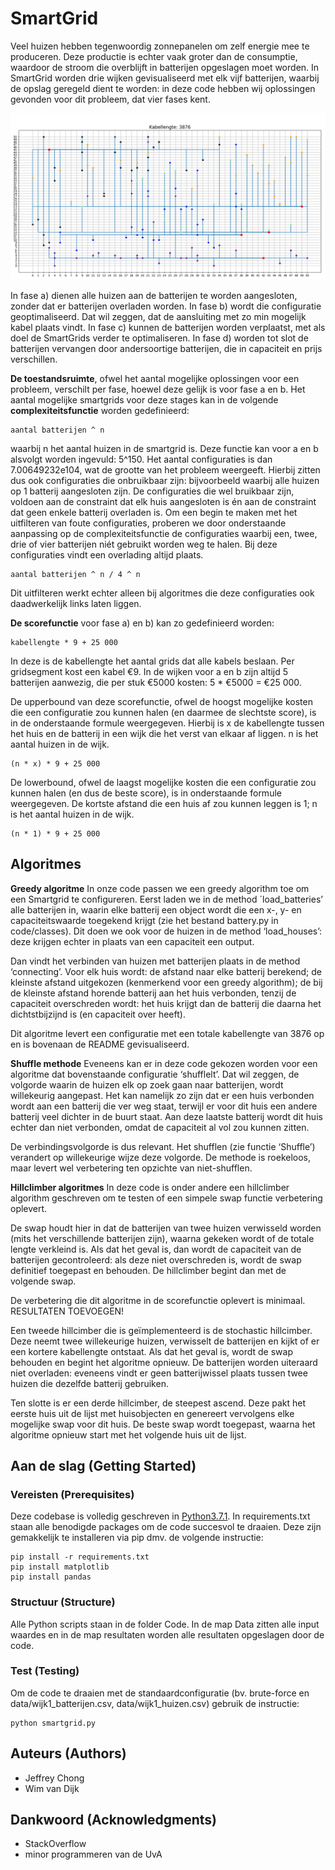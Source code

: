 # SmartGrid

Veel huizen hebben tegenwoordig zonnepanelen om zelf energie mee te produceren. Deze productie is echter vaak groter dan de consumptie, waardoor de stroom die overblijft in batterijen opgeslagen moet worden. In SmartGrid worden drie wijken gevisualiseerd met elk vijf batterijen, waarbij de opslag geregeld dient te worden: in deze code hebben wij oplossingen gevonden voor dit probleem, dat vier fases kent.

![Wijk 1 met kabellengte 3772](https://github.com/jeffrey1586/SmartGrid/blob/master/doc/visualization%20standard%20wijk1.png)  

In fase a) dienen alle huizen aan de batterijen te worden aangesloten, zonder dat er batterijen overladen worden. In fase b) wordt die configuratie geoptimaliseerd. Dat wil zeggen, dat de aansluiting met zo min mogelijk kabel plaats vindt. In fase c) kunnen de batterijen worden verplaatst, met als doel de SmartGrids verder te optimaliseren. In fase d) worden tot slot de batterijen vervangen door andersoortige batterijen, die in capaciteit en prijs verschillen.

**De toestandsruimte**, ofwel het aantal mogelijke oplossingen voor een probleem, verschilt per fase, hoewel deze gelijk is voor fase a en b. Het aantal mogelijke smartgrids voor deze stages kan in de volgende **complexiteitsfunctie** worden gedefinieerd:

    aantal batterijen ^ n

waarbij n het aantal huizen in de smartgrid is. Deze functie kan voor a en b alsvolgt worden ingevuld: 5^150. Het aantal configuraties is dan 7.00649232e104, wat de grootte van het probleem weergeeft. Hierbij zitten dus ook configuraties die onbruikbaar zijn: bijvoorbeeld waarbij alle huizen op 1 batterij aangesloten zijn. De configuraties die wel bruikbaar zijn, voldoen aan de constraint dat elk huis aangesloten is én aan de constraint dat geen enkele batterij overladen is. Om een begin te maken met het uitfilteren van foute configuraties, proberen we door onderstaande aanpassing op de complexiteitsfunctie de configuraties waarbij een, twee, drie of vier batterijen niét gebruikt worden weg te halen. Bij deze configuraties vindt een overlading altijd plaats.

    aantal batterijen ^ n / 4 ^ n

Dit uitfilteren werkt echter alleen bij algoritmes die deze configuraties ook daadwerkelijk links laten liggen.

**De scorefunctie** voor fase a) en b) kan zo gedefinieerd worden:

    kabellengte * 9 + 25 000

In deze is de kabellengte het aantal grids dat alle kabels beslaan. Per gridsegment kost een kabel €9. In de wijken voor a en b zijn altijd 5 batterijen aanwezig, die per stuk €5000 kosten: 5 * €5000 = €25 000.

De upperbound van deze scorefunctie, ofwel de hoogst mogelijke kosten die een configuratie zou kunnen halen (en daarmee de slechtste score), is in de onderstaande formule weergegeven. Hierbij is x de kabellengte tussen het huis en de batterij in een wijk die het verst van elkaar af liggen. n is het aantal huizen in de wijk.

    (n * x) * 9 + 25 000

De lowerbound, ofwel de laagst mogelijke kosten die een configuratie zou kunnen halen (en dus de beste score), is in onderstaande formule weergegeven. De kortste afstand die een huis af zou kunnen leggen is 1; n is het aantal huizen in de wijk.

    (n * 1) * 9 + 25 000

## Algoritmes
**Greedy algoritme**
In onze code passen we een greedy algorithm toe om een Smartgrid te configureren. Eerst laden we in de method ´load_batteries’ alle batterijen in, waarin elke batterij een object wordt die een x-, y- en capaciteitswaarde toegekend krijgt (zie het bestand battery.py in code/classes). Dit doen we ook voor de huizen in de method ‘load_houses’: deze krijgen echter in plaats van een capaciteit een output.

Dan vindt het verbinden van huizen met batterijen plaats in de method ‘connecting’. Voor elk huis wordt:
de afstand naar elke batterij berekend;
de kleinste afstand uitgekozen (kenmerkend voor een greedy algorithm);
de bij de kleinste afstand horende batterij aan het huis verbonden, tenzij de capaciteit overschreden wordt: het huis krijgt dan de batterij die daarna het dichtstbijzijnd is (en capaciteit over heeft).

Dit algoritme levert een configuratie met een totale kabellengte van 3876 op en is bovenaan de README gevisualiseerd.

**Shuffle methode**
Eveneens kan er in deze code gekozen worden voor een algoritme dat bovenstaande configuratie ‘shufflelt’. Dat wil zeggen, de volgorde waarin de huizen elk op zoek gaan naar batterijen, wordt willekeurig aangepast. Het kan namelijk zo zijn dat er een huis verbonden wordt aan een batterij die ver weg staat, terwijl er voor dit huis een andere batterij veel dichter in de buurt staat. Aan deze laatste batterij wordt dit huis echter dan niet verbonden, omdat de capaciteit al vol zou kunnen zitten.

De verbindingsvolgorde is dus relevant. Het shufflen (zie functie ‘Shuffle’) verandert op willekeurige wijze deze volgorde. De methode is roekeloos, maar levert wel verbetering ten opzichte van niet-shufflen.

**Hillclimber algoritmes**
In deze code is onder andere een hillclimber algorithm geschreven om te testen of een simpele swap functie verbetering oplevert.

De swap houdt hier in dat de batterijen van twee huizen verwisseld worden (mits het verschillende batterijen zijn), waarna gekeken wordt of de totale lengte verkleind is. Als dat het geval is, dan wordt de capaciteit van de batterijen gecontroleerd: als deze niet overschreden is, wordt de swap definitief toegepast en behouden. De hillclimber begint dan met de volgende swap.

De verbetering die dit algoritme in de scorefunctie oplevert is minimaal. RESULTATEN TOEVOEGEN!

Een tweede hillcimber die is geïmplementeerd is de stochastic hillcimber. Deze neemt twee willekeurige huizen, verwisselt de batterijen en kijkt of er een kortere kabellengte ontstaat. Als dat het geval is, wordt de swap behouden en begint het algoritme opnieuw. De batterijen worden uiteraard niet overladen: eveneens vindt er geen batterijwissel plaats tussen twee huizen die dezelfde batterij gebruiken.

Ten slotte is er een derde hillcimber, de steepest ascend. Deze pakt het eerste huis uit de lijst met huisobjecten en genereert vervolgens elke mogelijke swap voor dit huis. De beste swap wordt toegepast, waarna het algoritme opnieuw start met het volgende huis uit de lijst.


## Aan de slag (Getting Started)

### Vereisten (Prerequisites)

Deze codebase is volledig geschreven in [Python3.7.1](https://www.python.org/downloads/). In requirements.txt staan alle benodigde packages om de code succesvol te draaien. Deze zijn gemakkelijk te installeren via pip dmv. de volgende instructie:

```
pip install -r requirements.txt
pip install matplotlib
pip install pandas
```

### Structuur (Structure)

Alle Python scripts staan in de folder Code. In de map Data zitten alle input waardes en in de map resultaten worden alle resultaten opgeslagen door de code.

### Test (Testing)

Om de code te draaien met de standaardconfiguratie (bv. brute-force en data/wijk1_batterijen.csv, data/wijk1_huizen.csv) gebruik de instructie:

```
python smartgrid.py
```

## Auteurs (Authors)

* Jeffrey Chong
* Wim van Dijk

## Dankwoord (Acknowledgments)

* StackOverflow
* minor programmeren van de UvA
